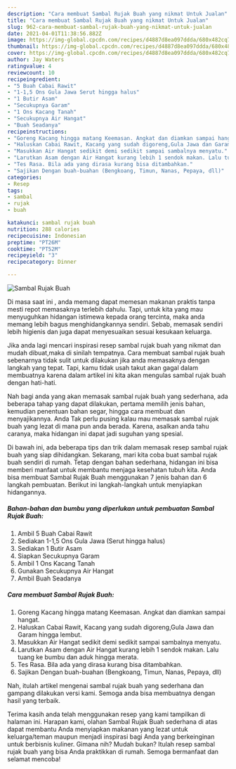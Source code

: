 ```yaml
---
description: "Cara membuat Sambal Rujak Buah yang nikmat Untuk Jualan"
title: "Cara membuat Sambal Rujak Buah yang nikmat Untuk Jualan"
slug: 962-cara-membuat-sambal-rujak-buah-yang-nikmat-untuk-jualan
date: 2021-04-01T11:38:56.882Z
image: https://img-global.cpcdn.com/recipes/d4887d8ea097ddda/680x482cq70/sambal-rujak-buah-foto-resep-utama.jpg
thumbnail: https://img-global.cpcdn.com/recipes/d4887d8ea097ddda/680x482cq70/sambal-rujak-buah-foto-resep-utama.jpg
cover: https://img-global.cpcdn.com/recipes/d4887d8ea097ddda/680x482cq70/sambal-rujak-buah-foto-resep-utama.jpg
author: Jay Waters
ratingvalue: 4
reviewcount: 10
recipeingredient:
- "5 Buah Cabai Rawit"
- "1-1,5 Ons Gula Jawa Serut hingga halus"
- "1 Butir Asam"
- "Secukupnya Garam"
- "1 Ons Kacang Tanah"
- "Secukupnya Air Hangat"
- "Buah Seadanya"
recipeinstructions:
- "Goreng Kacang hingga matang Keemasan. Angkat dan diamkan sampai hangat."
- "Haluskan Cabai Rawit, Kacang yang sudah digoreng,Gula Jawa dan Garam hingga lembut."
- "Masukkan Air Hangat sedikit demi sedikit sampai sambalnya menyatu."
- "Larutkan Asam dengan Air Hangat kurang lebih 1 sendok makan. Lalu tuang ke bumbu dan aduk hingga merata."
- "Tes Rasa. Bila ada yang dirasa kurang bisa ditambahkan."
- "Sajikan Dengan buah-buahan (Bengkoang, Timun, Nanas, Pepaya, dll)"
categories:
- Resep
tags:
- sambal
- rujak
- buah

katakunci: sambal rujak buah 
nutrition: 288 calories
recipecuisine: Indonesian
preptime: "PT26M"
cooktime: "PT52M"
recipeyield: "3"
recipecategory: Dinner

---
```



![Sambal Rujak Buah](https://img-global.cpcdn.com/recipes/d4887d8ea097ddda/680x482cq70/sambal-rujak-buah-foto-resep-utama.jpg)

Di masa  saat ini , anda memang dapat memesan makanan praktis tanpa mesti repot memasaknya terlebih dahulu. Tapi, untuk kita yang mau menyuguhkan hidangan istimewa kepada orang tercinta, maka anda memang lebih bagus menghidangkannya sendiri. Sebab, memasak sendiri lebih higienis dan juga dapat menyesuaikan sesuai kesukaan keluarga.

Jika anda lagi mencari inspirasi resep sambal rujak buah yang nikmat dan mudah dibuat,maka di sinilah tempatnya. Cara membuat sambal rujak buah  sebenarnya tidak sulit untuk dilakukan jika anda memasaknya dengan langkah yang tepat. Tapi, kamu tidak usah takut akan gagal dalam membuatnya 
karena dalam artikel ini kita akan mengulas sambal rujak buah dengan hati-hati.  



Nah bagi anda yang akan memasak sambal rujak buah yang sederhana, ada beberapa tahap yang dapat dilakukan, pertama memilih jenis bahan, kemudian penentuan bahan segar, hingga cara membuat dan menyajikannya. Anda Tak perlu pusing kalau mau memasak sambal rujak buah yang lezat di mana pun anda berada. Karena, asalkan anda  tahu caranya, maka hidangan ini dapat jadi suguhan yang spesial.

Di bawah ini, ada beberapa tips dan trik dalam memasak resep sambal rujak buah yang siap dihidangkan. Sekarang, mari kita coba buat sambal rujak buah sendiri di rumah. Tetap dengan bahan sederhana, hidangan ini bisa memberi manfaat untuk membantu menjaga kesehatan tubuh kita. Anda bisa membuat Sambal Rujak Buah menggunakan 7 jenis bahan dan 6 langkah pembuatan. Berikut ini langkah-langkah untuk menyiapkan hidangannya.

<!--inarticleads1-->

##### Bahan-bahan dan bumbu yang diperlukan untuk pembuatan Sambal Rujak Buah:

1. Ambil 5 Buah Cabai Rawit
1. Sediakan 1-1,5 Ons Gula Jawa (Serut hingga halus)
1. Sediakan 1 Butir Asam
1. Siapkan Secukupnya Garam
1. Ambil 1 Ons Kacang Tanah
1. Gunakan Secukupnya Air Hangat
1. Ambil Buah Seadanya




<!--inarticleads2-->

##### Cara membuat Sambal Rujak Buah:

1. Goreng Kacang hingga matang Keemasan. Angkat dan diamkan sampai hangat.
1. Haluskan Cabai Rawit, Kacang yang sudah digoreng,Gula Jawa dan Garam hingga lembut.
1. Masukkan Air Hangat sedikit demi sedikit sampai sambalnya menyatu.
1. Larutkan Asam dengan Air Hangat kurang lebih 1 sendok makan. Lalu tuang ke bumbu dan aduk hingga merata.
1. Tes Rasa. Bila ada yang dirasa kurang bisa ditambahkan.
1. Sajikan Dengan buah-buahan (Bengkoang, Timun, Nanas, Pepaya, dll)




Nah, itulah artikel mengenai  sambal rujak buah  yang sederhana dan gampang dilakukan versi kami. Semoga anda bisa membuatnya dengan hasil yang terbaik. 

Terima kasih anda telah menggunakan resep yang kami tampilkan di halaman ini. Harapan kami, olahan  Sambal Rujak Buah sederhana di atas dapat membantu Anda menyiapkan makanan yang lezat untuk keluarga/teman maupun menjadi inspirasi bagi Anda yang berkeinginan untuk berbisnis kuliner. Gimana nih? Mudah bukan? Itulah resep sambal rujak buah yang bisa Anda praktikkan di rumah. Semoga bermanfaat dan selamat mencoba!

